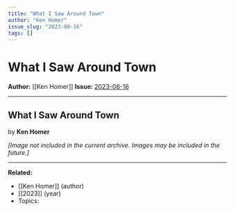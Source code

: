 ```yaml
---
title: "What I Saw Around Town"
author: "Ken Homer"
issue_slug: "2023-08-16"
tags: []
---
```


# What I Saw Around Town

**Author:** [[Ken Homer]]
**Issue:** [2023-08-16](https://plex.collectivesensecommons.org/2023-08-16/)

---

## What I Saw Around Town
by **Ken Homer**

*[Image not included in the current archive. Images may be included in the future.]*

---

**Related:**
- [[Ken Homer]] (author)
- [[2023]] (year)
- Topics: 

